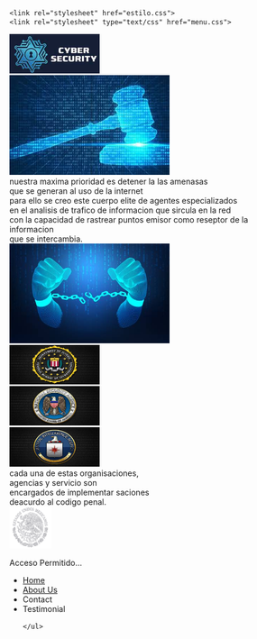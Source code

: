 <!DOCTYPE html>
<html>
<head>
<style>
</style>

	<link rel="stylesheet" href="estilo.css">
	<link rel="stylesheet" type="text/css" href="menu.css">
  <link rel="stylesheet" type="text/css" href="online.css">
	<title></title>
</head>
<body>

<div class="contenedor1">
	<div class="item"><img src="cs.jpg" height="70" width="160"></div>				
</div>

<div class="contenedor2">
	<div class="item2"><img src="cof.jpg"></div>
	<div class="item2">
    nuestra maxima prioridad es detener la las amenasas <br>
    que se generan al uso de la internet<br>
    para ello se creo este cuerpo elite de agentes especializados<br>
    en el analisis de trafico de informacion que sircula en la red<br>
    con la capacidad de rastrear puntos emisor como reseptor de la informacion<br>
    que se intercambia.
  </div>
  <div class="item2"><img src="wire.jpg"   width="284px"
  height="177px"></div>		
</div>

<div class="contenedor3">
  <div class="item3"><img src="fbi.jpg" height="70" width="160"></div>
  <div class="item3"><img src="nai.jpg" height="70" width="160"></div>
  <div class="item3"><img src="cia.jpg" height="70" width="160"></div>
  <div class="item5">cada una de estas organisaciones, <br> agencias y servicio son <br> encargados de implementar saciones <br> deacurdo al codigo penal.</div>
  <div class="item4"></div>
  <div class="item4"><img src="mexico.png" height="74" width="74"></div>

<div class="content">
  <div class="content__container">
    <p class="content__container__text">
      Acceso Permitido...
    </p>
  </div>
</div> 
</div>



<!--menu-->
<div class='menu'>
  <span class='toggle'>
    <i></i>
    <i></i>
    <i></i>
  </span>
  <div class='menuContent'>
    <ul>
      <li><a href="index.html">Home</a></li>
      <li><a href="about.html">About Us</a></li>
      <li>Contact</li>
      <li>Testimonial</li>

    </ul>
  </div>
</div>
<!--scrip-->
<script
  src="https://code.jquery.com/jquery-3.3.1.js"
   ></script>
<script>
    $('.toggle').on('click', function() {
  $('.menu').toggleClass('active');
});
</script>
</body>
</html>
